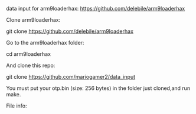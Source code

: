 
data input for arm9loaderhax: https://github.com/delebile/arm9loaderhax

Clone arm9loaderhax:

git clone https://github.com/delebile/arm9loaderhax

Go to the arm9loaderhax folder:

cd arm9loaderhax

And clone this repo:

git clone https://github.com/mariogamer2/data_input

You must put your otp.bin (size: 256 bytes) in the folder just cloned,and run make.

File info:


